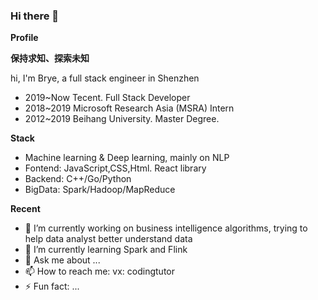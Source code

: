 ### Hi there 👋

**Profile**

**保持求知、探索未知**


hi, I'm Brye, a full stack engineer in Shenzhen
- 2019~Now Tecent. Full Stack Developer
- 2018~2019 Microsoft Research Asia (MSRA) Intern
- 2012~2019 Beihang University. Master Degree.

**Stack**
- Machine learning & Deep learning, mainly on NLP
- Fontend: JavaScript,CSS,Html. React library
- Backend: C++/Go/Python
- BigData: Spark/Hadoop/MapReduce

**Recent**
- 🔭 I’m currently working on business intelligence algorithms, trying to help data analyst better understand data
- 🌱 I’m currently learning Spark and Flink
- 💬 Ask me about ...
- 📫 How to reach me: vx: codingtutor
- ⚡ Fun fact: ...
